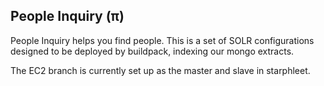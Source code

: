 People Inquiry (π)
----------------
People Inquiry helps you find people.  This is a set of SOLR
configurations designed to be deployed by buildpack, indexing our mongo
extracts.

The EC2 branch is currently set up as the master and slave in starphleet.